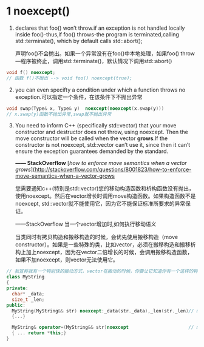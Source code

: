# 1 noexcept()

1. declares that foo() won’t throw.if an exception is not handled locally inside foo()-thus,if foo() throws-the program is terminated,calling std::terminate(), which by default calls std::abort();

   声明foo()不会抛出。如果一个异常没有在foo()中本地处理，如果foo() throw—程序被终止，调用std::terminate()，默认情况下调用std::abort()

```c++
void f() noexcept; 
// 函数 f()不抛出 --> void foo() noexcept(true);
```

2. you can even specifty a condition under which a function throws no exception.可以指定一个条件，在该条件下不抛出异常  

```c++
void swap(Type& x, Type& y)  noexcept(noexcept(x.swap(y)))
// x.swap(y)函数不抛出异常,swap就不抛出异常
```

3. You need to inform C++ (specifically std::vector) that your move constructor and destructor does not throw, using noexcept. Then the move constructor will be called when the vector **grows**.If the constructor is not noexcept, std::vector can’t use it, since then it can’t ensure the exception guarantees demanded by the standard.

   **—— StackOverflow** [*how to enforce move semantics when a vector grows*](http://stackoverflow.com/questions/8001823/how-to-enforce-move-semantics-when-a-vector-grows

   您需要通知c++(特别是std::vector)您的移动构造函数和析构函数没有抛出，使用noexcept。然后在vector增长时调用move构造函数。如果构造函数不是noexcept, std::vector就不能使用它，因为它不能保证标准所要求的异常保证。

   ——StackOverflow   当一个vector增加时,如何执行移动语义 

   当类同时有拷贝构造和搬移构造的时候，会优先使用搬移构造（move constructor）。如果是一些特殊的类，比如vector，必须在搬移构造和搬移析构上加上noexcept，因为在vector二倍增长的时候，会调用搬移构造函数，如果不加noexcept，则vector无法使用它。

```c++
// 我宣称我有一个特别快的搬动方式，vector在搬动的时候，你要让它知道你有一个这样的特殊函数，不然vector比你更早写好，它怎么知道你有没有过这种特殊函数，所以你需要通知C++（特别是Vcetor，因为vector成长需要搬动），你怎么通知它呢？你需要写出 noexcept
class MyString
{
private:
  char* _data;
  size_t _len;
public:
  MyString(MyString&& str) noexcept:_data(str._data),_len(str._len)// move constructor
  {...}

  MyString& operator=(MyString&& str)noexcept                      // move assignment
  { ... return *this;}
}
```

